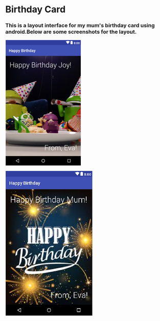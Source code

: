 # Birthday Card
### This is a layout interface for my mum's birthday card using android.Below are some screenshots for the layout.

![alt text](https://github.com/evamaina/Birthday-Card/blob/master/app/src/main/res/drawable/joycard.png "Screenshot 1")


![alt text](https://github.com/evamaina/Birthday-Card/blob/master/app/src/main/res/drawable/mumcard.png "Screenshot 2")


